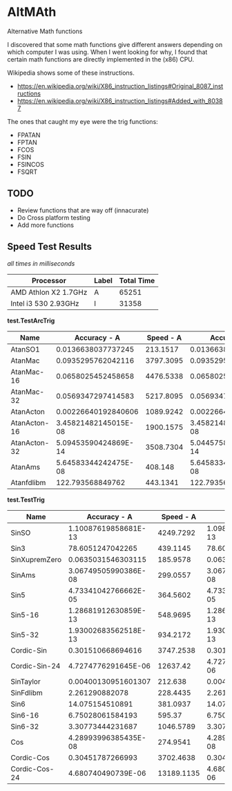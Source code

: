 # AltMAth #
Alternative Math functions

I discovered that some math functions give different answers depending on which computer I was using. When I went looking for why, I found that certain math functions are directly implemented in the (x86) CPU.

Wikipedia shows some of these instructions.
* https://en.wikipedia.org/wiki/X86_instruction_listings#Original_8087_instructions
* https://en.wikipedia.org/wiki/X86_instruction_listings#Added_with_80387

The ones that caught my eye were the trig functions:
* FPATAN
* FPTAN
* FCOS
* FSIN
* FSINCOS
* FSQRT

## TODO ##
* Review functions that are way off (innacurate)
* Do Cross platform testing
* Add more functions

## Speed Test Results ##
*all times in milliseconds*

| Processor            | Label | Total Time |
| -------------------- | ----- | ---------- |
| AMD Athlon X2 1.7GHz | A     | 65251      |
| Intel i3 530 2.93GHz | I     | 31358      |

**test.TestArcTrig**

| Name         | Accuracy - A         | Speed - A | Accuracy - I         | Speed - I |
| ------------ | -------------------- | --------- |--------------------- | --------- |
| AtanSO1      | 0.0136638037737245   | 213.1517  | 0.0136638037737241   | 68.943    |
| AtanMac      | 0.0935295762042116   | 3797.3095 | 0.0935295762042112   | 1260.5377 |
| AtanMac-16   | 0.0658025452458658   | 4476.5338 | 0.0658025452458654   | 1455.6221 |
| AtanMac-32   | 0.0569347297414583   | 5217.8095 | 0.0569347297414578   | 1614.5611 |
| AtanActon    | 0.00226640192840606  | 1089.9242 | 0.00226640192840601  | 530.4486  |
| AtanActon-16 | 3.45821482145015E-08 | 1900.1575 | 3.45821481589903E-08 | 913.3468  |
| AtanActon-32 | 5.09453590424869E-14 | 3508.7304 | 5.04457586814056E-14 | 1711.377  |
| AtanAms      | 5.64583344242475E-08 | 408.148   | 5.64583343687364E-08 | 201.6743  |
| Atanfdlibm   | 122.793568849762     | 443.1341  | 122.793568849762     | 220.6983  |

**test.TestTrig**

| Name          | Accuracy - A         | Speed - A  | Accuracy - I         | Speed - I |
| ------------- | -------------------- | ---------- | -------------------- | --------- |
| SinSO         | 1.10087619858681E-13 | 4249.7292  | 1.09810064102525E-13 | 8500.9257 |
| Sin3          | 78.6051247042265     | 439.1145   | 78.6051247042265     | 231.0808  |
| SinXupremZero | 0.0635031546303115   | 185.9578   | 0.0635031546303115   | 81.8284   |
| SinAms        | 3.06749505990386E-08 | 299.0557   | 3.06749508765944E-08 | 127.8584  |
| Sin5          | 4.73341042766662E-05 | 364.5602   | 4.73341042769437E-05 | 175.7506  |
| Sin5-16       | 1.28681912630859E-13 | 548.9695   | 1.28626401479628E-13 | 259.3699  |
| Sin5-32       | 1.93002683562518E-13 | 934.2172   | 1.93058194713749E-13 | 425.5533  |
| Cordic-Sin    | 0.301510668694616    | 3747.2538  | 0.301510668694616    | 1464.9103 |
| Cordic-Sin-24 | 4.7274776291645E-06  | 12637.42   | 4.72747762933103E-06 | 4361.2589 |
| SinTaylor     | 0.00400130951601307  | 212.638    | 0.00400130951601312  | 100.7131  |
| SinFdlibm     | 2.261290882078       | 228.4435   | 2.261290882078       | 106.4183  |
| Sin6          | 14.075154510891      | 381.0937   | 14.075154510891      | 132.8478  |
| Sin6-16       | 6.75028061584193     | 595.37     | 6.75028061584193     | 210.7845  |
| Sin6-32       | 3.30773444231687     | 1046.5789  | 3.30773444231687     | 360.3422  |
| Cos           | 4.28993996385435E-08 | 274.9541   | 4.28993995275212E-08 | 111.4881  |
| Cordic-Cos    | 0.30451787266993     | 3702.4638  | 0.30451787266993     | 1421.8445 |
| Cordic-Cos-24 | 4.680740490739E-06   | 13189.1135 | 4.68074049085002E-06 | 4274.8336 |
